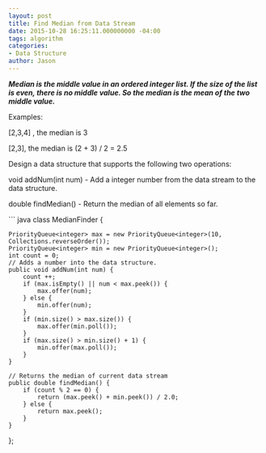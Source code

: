 ```yaml
---
layout: post
title: Find Median from Data Stream
date: 2015-10-28 16:25:11.000000000 -04:00
tags: algorithm
categories:
- Data Structure
author: Jason
---
```

<p><strong><em>Median is the middle value in an ordered integer list. If the size of the list is even, there is no middle value. So the median is the mean of the two middle value.</em></strong></p>


<p>Examples:</p>
[2,3,4] , the median is 3</p>
<p>[2,3], the median is (2 + 3) / 2 = 2.5</p>
<p>Design a data structure that supports the following two operations:</p>
<p>void addNum(int num) - Add a integer number from the data stream to the data structure.</p>
double findMedian() - Return the median of all elements so far.</p>
``` java
class MedianFinder {
    
    PriorityQueue<integer> max = new PriorityQueue<integer>(10, Collections.reverseOrder());
    PriorityQueue<integer> min = new PriorityQueue<integer>();
    int count = 0;
    // Adds a number into the data structure.
    public void addNum(int num) {
        count ++;
        if (max.isEmpty() || num < max.peek()) {
            max.offer(num);
        } else {
            min.offer(num);
        }
        if (min.size() > max.size()) {
            max.offer(min.poll());
        }
        if (max.size() > min.size() + 1) {
            min.offer(max.poll());
        }
    }

    // Returns the median of current data stream
    public double findMedian() {
        if (count % 2 == 0) {
            return (max.peek() + min.peek()) / 2.0;
        } else {
            return max.peek();
        }
    }
};
```
